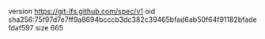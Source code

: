 version https://git-lfs.github.com/spec/v1
oid sha256:75f97d7e7ff9a8694bcccb3dc382c39465bfad6ab50f64f91182bfadefdaf597
size 665
